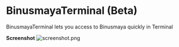 # BinusmayaTerminal (Beta)
BinusmayaTerminal lets you access to Binusmaya quickly in Terminal


**Screenshot**
![screenshot.png](https://github.com/vegeterrixen/BinusmayaTerminal/blob/master/screenshot.png)
